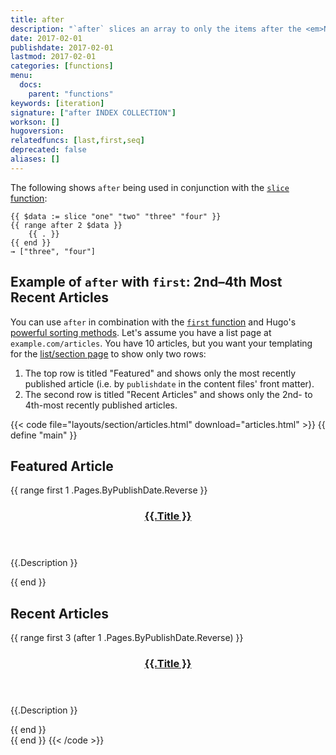 ```yaml
---
title: after
description: "`after` slices an array to only the items after the <em>N</em>th item."
date: 2017-02-01
publishdate: 2017-02-01
lastmod: 2017-02-01
categories: [functions]
menu:
  docs:
    parent: "functions"
keywords: [iteration]
signature: ["after INDEX COLLECTION"]
workson: []
hugoversion:
relatedfuncs: [last,first,seq]
deprecated: false
aliases: []
---
```


The following shows `after` being used in conjunction with the [`slice` function][slice]:

```go-html-template
{{ $data := slice "one" "two" "three" "four" }}
{{ range after 2 $data }}
    {{ . }}
{{ end }}
→ ["three", "four"]
```

## Example of `after` with `first`: 2nd&ndash;4th Most Recent Articles

You can use `after` in combination with the [`first` function] and Hugo's [powerful sorting methods][lists]. Let's assume you have a list page at `example.com/articles`. You have 10 articles, but you want your templating for the [list/section page] to show only two rows:

1. The top row is titled "Featured" and shows only the most recently published article (i.e. by `publishdate` in the content files' front matter).
2. The second row is titled "Recent Articles" and shows only the 2nd- to 4th-most recently published articles.

{{< code file="layouts/section/articles.html" download="articles.html" >}}
{{ define "main" }}
<section class="row featured-article">
    <h2>Featured Article</h2>
    {{ range first 1 .Pages.ByPublishDate.Reverse }}
     <header>
        <h3><a href="{{.Permalink }}">{{.Title }}</a></h3>
    </header>
    <p>{{.Description }}</p>
    {{ end }}
</section>
<div class="row recent-articles">
    <h2>Recent Articles</h2>
    {{ range first 3 (after 1 .Pages.ByPublishDate.Reverse) }}
        <section class="recent-article">
            <header>
                <h3><a href="{{.Permalink }}">{{.Title }}</a></h3>
            </header>
            <p>{{.Description }}</p>
        </section>
    {{ end }}
</div>
{{ end }}
{{< /code >}}

[`first` function]: /functions/first/
[list/section page]: /templates/section-templates/
[lists]: /templates/lists/#order-content
[slice]: /functions/slice/
